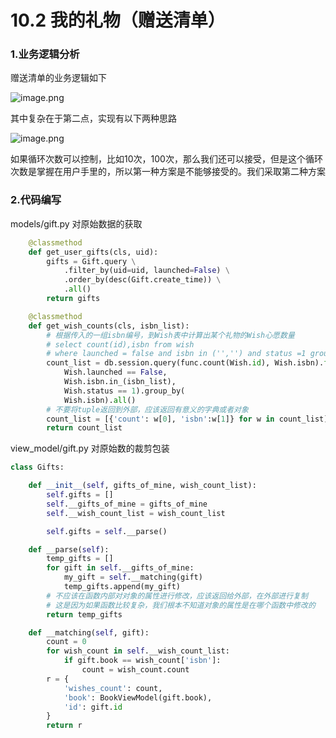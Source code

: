 # 10.2 我的礼物（赠送清单）
###  1.业务逻辑分析

赠送清单的业务逻辑如下

![image.png](https://upload-images.jianshu.io/upload_images/7220971-36aee07869d9f4a1.png?imageMogr2/auto-orient/strip%7CimageView2/2/w/1240)

其中复杂在于第二点，实现有以下两种思路

![image.png](https://upload-images.jianshu.io/upload_images/7220971-2c75dc08d88ea252.png?imageMogr2/auto-orient/strip%7CimageView2/2/w/1240)

如果循环次数可以控制，比如10次，100次，那么我们还可以接受，但是这个循环次数是掌握在用户手里的，所以第一种方案是不能够接受的。我们采取第二种方案

### 2.代码编写

models/gift.py 对原始数据的获取
```python
    @classmethod
    def get_user_gifts(cls, uid):
        gifts = Gift.query \
            .filter_by(uid=uid, launched=False) \
            .order_by(desc(Gift.create_time)) \
            .all()
        return gifts

    @classmethod
    def get_wish_counts(cls, isbn_list):
        # 根据传入的一组isbn编号，到Wish表中计算出某个礼物的Wish心愿数量
        # select count(id),isbn from wish
        # where launched = false and isbn in ('','') and status =1 group by isbn
        count_list = db.session.query(func.count(Wish.id), Wish.isbn).filter(
            Wish.launched == False,
            Wish.isbn.in_(isbn_list),
            Wish.status == 1).group_by(
            Wish.isbn).all()
        # 不要将tuple返回到外部，应该返回有意义的字典或者对象
        count_list = [{'count': w[0], 'isbn':w[1]} for w in count_list]
        return count_list
```

view_model/gift.py 对原始数的裁剪包装
```python
class Gifts:

    def __init__(self, gifts_of_mine, wish_count_list):
        self.gifts = []
        self.__gifts_of_mine = gifts_of_mine
        self.__wish_count_list = wish_count_list

        self.gifts = self.__parse()

    def __parse(self):
        temp_gifts = []
        for gift in self.__gifts_of_mine:
            my_gift = self.__matching(gift)
            temp_gifts.append(my_gift)
        # 不应该在函数内部对对象的属性进行修改，应该返回给外部，在外部进行复制
        # 这是因为如果函数比较复杂，我们根本不知道对象的属性是在哪个函数中修改的
        return temp_gifts

    def __matching(self, gift):
        count = 0
        for wish_count in self.__wish_count_list:
            if gift.book == wish_count['isbn']:
                count = wish_count.count
        r = {
            'wishes_count': count,
            'book': BookViewModel(gift.book),
            'id': gift.id
        }
        return r
```